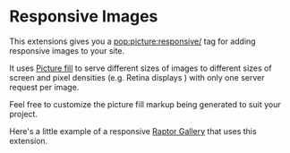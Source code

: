 Responsive Images
=================

This extensions gives you a <pop:picture:responsive/> tag for adding responsive images to your site.

It uses [Picture fill](https://github.com/scottjehl/picturefill) to serve different sizes of images to different sizes of screen and pixel densities (e.g. Retina displays ) with only one server request per image.

Feel free to customize the picture fill markup being generated to suit your project.

Here's a little example of a responsive [Raptor Gallery](http://responsive-image.yourwebisonline.com/) that uses this extension.
